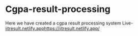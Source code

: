 # Cgpa-result-processing
Here we have created a cgpa result processing system
Live-[iitresult.netlify.app](https://iitresult.netlify.app/)https://iitresult.netlify.app/
